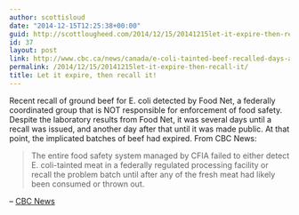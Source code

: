 ```yaml
---
author: scottisloud
date: "2014-12-15T12:25:38+00:00"
guid: http://scottlougheed.com/2014/12/15/20141215let-it-expire-then-recall-it/
id: 37
layout: post
link: http://www.cbc.ca/news/canada/e-coli-tainted-beef-recalled-days-after-meat-tested-positive-1.2873029?cmp=rss
permalink: /2014/12/15/20141215let-it-expire-then-recall-it/
title: Let it expire, then recall it!
---
```

Recent recall of ground beef for E. coli detected by Food Net, a federally coordinated group that is NOT responsible for enforcement of food safety. Despite the laboratory results from Food Net, it was several days until a recall was issued, and another day after that until it was made public. At that point, the implicated batches of beef had expired. From CBC News:

> The entire food safety system managed by CFIA failed to either detect E. coli-tainted meat in a federally regulated processing facility or recall the problem batch until after any of the fresh meat had likely been consumed or thrown out.

– [CBC News](http://www.cbc.ca/news/canada/e-coli-tainted-beef-recalled-days-after-meat-tested-positive-1.2873029?cmp=rss)
